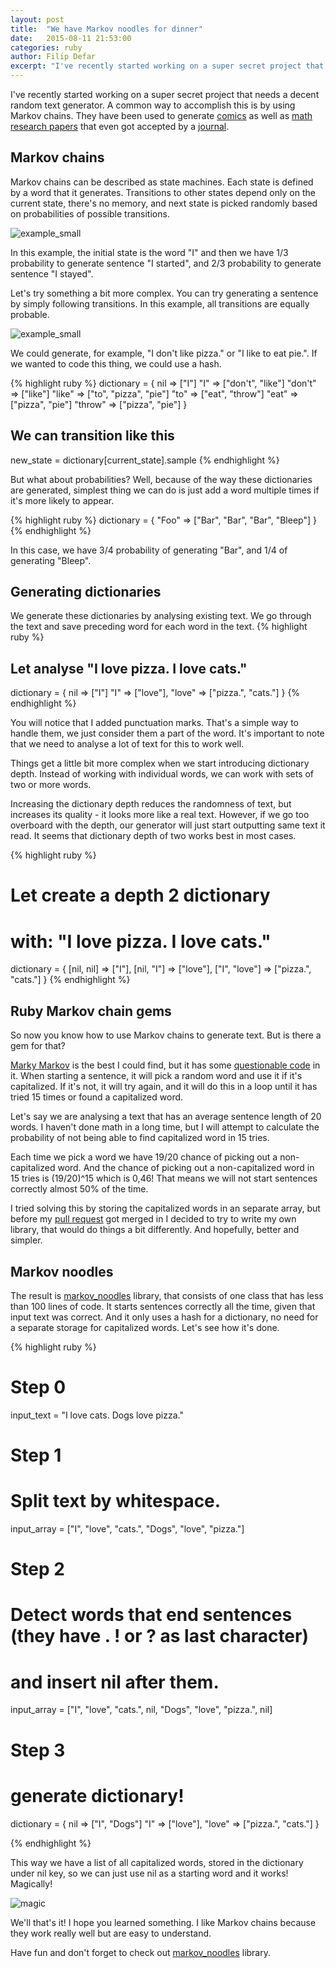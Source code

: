 ```yaml
---
layout: post
title:  "We have Markov noodles for dinner"
date:   2015-08-11 21:53:00
categories: ruby
author: Filip Defar
excerpt: "I've recently started working on a super secret project that needs a decent random text generator."
---
```


I've recently started working on a super secret project that needs a decent random text generator. A common way to accomplish this is by using Markov chains. They have been used to generate [comics](http://joshmillard.com/garkov/)
as well as [math research papers](http://thatsmathematics.com/mathgen/) that even
got accepted by a [journal](http://thatsmathematics.com/blog/archives/102).

## Markov chains

Markov chains can be described as state machines. Each state is defined by a word that it generates. Transitions to other states depend only on the current state, there's no memory, and next state is picked randomly based on probabilities of possible transitions.

![example_small](/images/markov_noodles/example_small.png)

In this example, the initial state is the word "I" and then we have 1/3 probability to generate sentence "I started", and 2/3 probability to generate sentence "I stayed".

Let's try something a bit more complex. You can try generating a sentence by simply following transitions. In this example, all transitions are equally probable.

![example_small](/images/markov_noodles/example_big.png)

We could generate, for example, "I don't like pizza." or "I like to eat pie.".
If we wanted to code this thing, we could use a hash.

{% highlight ruby %}
dictionary = {
  nil => ["I"]
  "I" => ["don't", "like"]
  "don't" => ["like"]
  "like" => ["to", "pizza", "pie"]
  "to" => ["eat", "throw"]
  "eat" => ["pizza", "pie"]
  "throw" => ["pizza", "pie"]
}

## We can transition like this
new_state = dictionary[current_state].sample
{% endhighlight %}

But what about probabilities? Well, because of the way these dictionaries are generated, simplest thing we can do is just add a word multiple times if it's more likely to appear.

{% highlight ruby %}
dictionary = {
  "Foo" => ["Bar", "Bar", "Bar", "Bleep"]
}
{% endhighlight %}

In this case, we have 3/4 probability of generating "Bar", and 1/4 of generating "Bleep".

## Generating dictionaries

We generate these dictionaries by analysing existing text. We go through the text and save preceding word for each word in the text.
{% highlight ruby %}
## Let analyse "I love pizza. I love cats."
dictionary = {
  nil => ["I"]
  "I" => ["love"],
  "love" => ["pizza.", "cats."]
}
{% endhighlight %}

You will notice that I added punctuation marks. That's a simple way to handle them, we just consider them a part of the word.
It's important to note that we need to analyse a lot of text for this to work well.

Things get a little bit more complex when we start introducing dictionary depth. Instead of working with individual words, we can work with sets of two or more words.

Increasing the dictionary depth reduces the randomness of text, but increases its quality - it looks more like a real text. However, if we go too overboard with the depth, our generator will just start outputting same text it read. It seems that dictionary depth of two works best in most cases.

{% highlight ruby %}
# Let create a depth 2 dictionary
# with: "I love pizza. I love cats."
dictionary = {
  [nil, nil] => ["I"],
  [nil, "I"] => ["love"],
  ["I", "love"] => ["pizza.", "cats."]
}
{% endhighlight %}

## Ruby Markov chain gems

So now you know how to use Markov chains to generate text. But is there a gem for that?

[Marky Markov](https://github.com/zolrath/marky_markov) is the best I could find, but it has some [questionable code](https://github.com/zolrath/marky_markov/blob/master/lib/marky_markov/markov_sentence_generator.rb#L44) in it.
When starting a sentence, it will pick a random word and use it if it's capitalized. If it's not, it will try again, and it will do this in a loop until it has tried 15 times or found a capitalized word.

Let's say we are analysing a text that has an average sentence length of 20 words. I haven't done math in a long time, but I will attempt to calculate the probability of not being able to find capitalized word in 15 tries.

Each time we pick a word we have 19/20 chance of picking out a non-capitalized word. And the chance of picking out a non-capitalized word in 15 tries is (19/20)^15 which is 0,46! That means we will not start sentences correctly almost 50% of the time.

I tried solving this by storing the capitalized words in an separate array, but before my [pull request](https://github.com/zolrath/marky_markov/pull/6) got merged in I decided to try to write my own library, that would do things a bit differently. And hopefully, better and simpler.

## Markov noodles

The result is [markov_noodles](https://github.com/dabrorius/markov-noodles) library, that consists of one class that has less than 100 lines of code. It starts sentences correctly all the time, given that input text was correct. And it only uses a hash for a dictionary, no need for a separate storage for capitalized words. Let's see how it's done.

{% highlight ruby %}
# Step 0
input_text = "I love cats. Dogs love pizza."

# Step 1
# Split text by whitespace.

input_array = ["I", "love", "cats.", "Dogs", "love", "pizza."]

# Step 2
# Detect words that end sentences (they have . ! or ? as last character)
# and insert nil after them.

input_array = ["I", "love", "cats.", nil, "Dogs", "love", "pizza.", nil]

# Step 3
# generate dictionary!

dictionary = {
  nil => ["I", "Dogs"]
  "I" => ["love"],
  "love" => ["pizza.", "cats."]
}

{% endhighlight %}

This way we have a list of all capitalized words, stored in the dictionary under nil key, so we can just use nil as a starting word and it works! Magically!

![magic](/images/markov_noodles/magic.gif)

We'll that's it! I hope you learned something. I like Markov chains because they work really well but are easy to understand.

Have fun and don't forget to check out [markov_noodles](https://github.com/dabrorius/markov-noodles) library.
